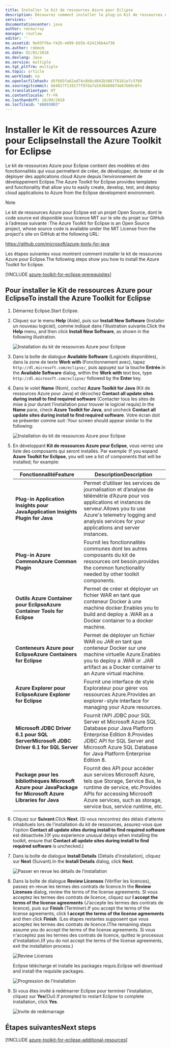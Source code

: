 ```yaml
---
title: Installer le Kit de ressources Azure pour Eclipse
description: Découvrez comment installer le plug-in Kit de ressources Azure pour Eclipse pour créer et déployer des applications cloud sur Azure.
services: ''
documentationcenter: java
author: rmcmurray
manager: routlaw
editor: ''
ms.assetid: 9e93ff6a-f42b-4d99-b55b-624136b4a730
ms.author: robmcm
ms.date: 02/01/2018
ms.devlang: Java
ms.service: multiple
ms.tgt_pltfrm: multiple
ms.topic: article
ms.workload: na
ms.openlocfilehash: d5f685fa62ad74c8b8cd842b3667f8161e7c5760
ms.sourcegitcommit: b64017f119177f97da7a5930489874e67b09c0fc
ms.translationtype: HT
ms.contentlocale: fr-FR
ms.lasthandoff: 10/09/2018
ms.locfileid: "48893003"
---
```

# <a name="install-the-azure-toolkit-for-eclipse"></a><span data-ttu-id="93f70-103">Installer le Kit de ressources Azure pour Eclipse</span><span class="sxs-lookup"><span data-stu-id="93f70-103">Install the Azure Toolkit for Eclipse</span></span>

<span data-ttu-id="93f70-104">Le kit de ressources Azure pour Eclipse contient des modèles et des fonctionnalités qui vous permettent de créer, de développer, de tester et de déployer des applications cloud Azure depuis l’environnement de développement Eclipse.</span><span class="sxs-lookup"><span data-stu-id="93f70-104">The Azure Toolkit for Eclipse provides templates and functionality that allow you to easily create, develop, test, and deploy cloud applications to Azure from the Eclipse development environment.</span></span>

> [!NOTE] 
> 
> <span data-ttu-id="93f70-105">Le kit de ressources Azure pour Eclipse est un projet Open Source, dont le code source est disponible sous licence MIT sur le site du projet sur GitHub à l’adresse suivante :</span><span class="sxs-lookup"><span data-stu-id="93f70-105">The Azure Toolkit for Eclipse is an Open Source project, whose source code is available under the MIT License from the project's site on GitHub at the following URL:</span></span> 
> 
> <https://github.com/microsoft/azure-tools-for-java> 
> 

<span data-ttu-id="93f70-106">Les étapes suivantes vous montrent comment installer le kit de ressources Azure pour Eclipse.</span><span class="sxs-lookup"><span data-stu-id="93f70-106">The following steps show you how to install the Azure Toolkit for Eclipse.</span></span>

[!INCLUDE [azure-toolkit-for-eclipse-prerequisites](../includes/azure-toolkit-for-eclipse-prerequisites.md)]

## <a name="to-install-the-azure-toolkit-for-eclipse"></a><span data-ttu-id="93f70-107">Pour installer le Kit de ressources Azure pour Eclipse</span><span class="sxs-lookup"><span data-stu-id="93f70-107">To install the Azure Toolkit for Eclipse</span></span>

1. <span data-ttu-id="93f70-108">Démarrez Eclipse.</span><span class="sxs-lookup"><span data-stu-id="93f70-108">Start Eclipse.</span></span>

1. <span data-ttu-id="93f70-109">Cliquez sur le menu **Help** (Aide), puis sur **Install New Software** (Installer un nouveau logiciel), comme indiqué dans l’illustration suivante.</span><span class="sxs-lookup"><span data-stu-id="93f70-109">Click the **Help** menu, and then click **Install New Software**, as shown in the following illustration.</span></span>
   
   ![Installation du kit de ressources Azure pour Eclipse][01]

1. <span data-ttu-id="93f70-111">Dans la boîte de dialogue **Available Software** (Logiciels disponibles), dans la zone de texte **Work with** (Fonctionnement avec), tapez `http://dl.microsoft.com/eclipse/`, puis appuyez sur la touche **Entrée**.</span><span class="sxs-lookup"><span data-stu-id="93f70-111">In the **Available Software** dialog, within the **Work with** text box, type `http://dl.microsoft.com/eclipse/` followed by the **Enter** key.</span></span>

1. <span data-ttu-id="93f70-112">Dans le volet **Name** (Nom), cochez **Azure Toolkit for Java** (Kit de ressources Azure pour Java) et décochez **Contact all update sites during install to find required software** (Contacter tous les sites de mise à jour durant l’installation pour trouver le logiciel requis).</span><span class="sxs-lookup"><span data-stu-id="93f70-112">In the **Name** pane, check **Azure Toolkit for Java**, and uncheck **Contact all update sites during install to find required software**.</span></span> <span data-ttu-id="93f70-113">Votre écran doit se présenter comme suit :</span><span class="sxs-lookup"><span data-stu-id="93f70-113">Your screen should appear similar to the following:</span></span>
   
   ![Installation du kit de ressources Azure pour Eclipse][02]

1. <span data-ttu-id="93f70-115">En développant **Kit de ressources Azure pour Eclipse**, vous verrez une liste des composants qui seront installés. Par exemple :</span><span class="sxs-lookup"><span data-stu-id="93f70-115">If you expand **Azure Toolkit for Eclipse**, you will see a list of components that will be installed; for example:</span></span>

   | <span data-ttu-id="93f70-116">Fonctionnalité</span><span class="sxs-lookup"><span data-stu-id="93f70-116">Feature</span></span> | <span data-ttu-id="93f70-117">Description</span><span class="sxs-lookup"><span data-stu-id="93f70-117">Description</span></span> | 
   |---|---| 
   | <span data-ttu-id="93f70-118">**Plug-in Application Insights pour Java**</span><span class="sxs-lookup"><span data-stu-id="93f70-118">**Application Insights Plugin for Java**</span></span> | <span data-ttu-id="93f70-119">Permet d’utiliser les services de journalisation et d’analyse de télémétrie d’Azure pour vos applications et instances de serveur.</span><span class="sxs-lookup"><span data-stu-id="93f70-119">Allows you to use Azure's telemetry logging and analysis services for your applications and server instances.</span></span> | 
   | <span data-ttu-id="93f70-120">**Plug-in Azure Common**</span><span class="sxs-lookup"><span data-stu-id="93f70-120">**Azure Common Plugin**</span></span> | <span data-ttu-id="93f70-121">Fournit les fonctionnalités communes dont les autres composants du kit de ressources ont besoin.</span><span class="sxs-lookup"><span data-stu-id="93f70-121">provides the common functionality needed by other toolkit components.</span></span> | 
   | <span data-ttu-id="93f70-122">**Outils Azure Container pour Eclipse**</span><span class="sxs-lookup"><span data-stu-id="93f70-122">**Azure Container Tools for Eclipse**</span></span> | <span data-ttu-id="93f70-123">Permet de créer et déployer un fichier WAR en tant que conteneur Docker à une machine docker.</span><span class="sxs-lookup"><span data-stu-id="93f70-123">Enables you to build and deploy a .WAR as a Docker container to a docker machine.</span></span> | 
   | <span data-ttu-id="93f70-124">**Conteneurs Azure pour Eclipse**</span><span class="sxs-lookup"><span data-stu-id="93f70-124">**Azure Containers for Eclipse**</span></span> | <span data-ttu-id="93f70-125">Permet de déployer un fichier WAR ou JAR en tant que conteneur Docker sur une machine virtuelle Azure.</span><span class="sxs-lookup"><span data-stu-id="93f70-125">Enables you to deploy a .WAR or .JAR artifact as a Docker container to an Azure virtual machine.</span></span> | 
   | <span data-ttu-id="93f70-126">**Azure Explorer pour Eclipse**</span><span class="sxs-lookup"><span data-stu-id="93f70-126">**Azure Explorer for Eclipse**</span></span> | <span data-ttu-id="93f70-127">Fournit une interface de style Explorateur pour gérer vos ressources Azure.</span><span class="sxs-lookup"><span data-stu-id="93f70-127">Provides an explorer-style interface for managing your Azure resources.</span></span> | 
   | <span data-ttu-id="93f70-128">**Microsoft JDBC Driver 6.1 pour SQL Server**</span><span class="sxs-lookup"><span data-stu-id="93f70-128">**Microsoft JDBC Driver 6.1 for SQL Server**</span></span> | <span data-ttu-id="93f70-129">Fournit l’API JDBC pour SQL Server et Microsoft Azure SQL Database pour Java Platform Enterprise Edition 8.</span><span class="sxs-lookup"><span data-stu-id="93f70-129">Provides JDBC API for SQL Server and Microsoft Azure SQL Database for Java Platform Enterprise Edition 8.</span></span> | 
   | <span data-ttu-id="93f70-130">**Package pour les bibliothèques Microsoft Azure pour Java**</span><span class="sxs-lookup"><span data-stu-id="93f70-130">**Package for Microsoft Azure Libraries for Java**</span></span> | <span data-ttu-id="93f70-131">Fournit des API pour accéder aux services Microsoft Azure, tels que Storage, Service Bus, le runtime de service, etc.</span><span class="sxs-lookup"><span data-stu-id="93f70-131">Provides APIs for accessing Microsoft Azure services, such as storage, service bus, service runtime, etc.</span></span> | 

1. <span data-ttu-id="93f70-132">Cliquez sur **Suivant**.</span><span class="sxs-lookup"><span data-stu-id="93f70-132">Click **Next**.</span></span> <span data-ttu-id="93f70-133">(Si vous rencontrez des délais d'attente inhabituels lors de l'installation du kit de ressources, assurez-vous que l'option **Contact all update sites during install to find required software** est désactivée.)</span><span class="sxs-lookup"><span data-stu-id="93f70-133">(If you experience unusual delays when installing the toolkit, ensure that **Contact all update sites during install to find required software** is unchecked.)</span></span>

1. <span data-ttu-id="93f70-134">Dans la boîte de dialogue **Install Details** (Détails d’installation), cliquez sur **Next** (Suivant).</span><span class="sxs-lookup"><span data-stu-id="93f70-134">In the **Install Details** dialog, click **Next**.</span></span>
   
   ![Passer en revue les détails de l’installation][03]

1. <span data-ttu-id="93f70-136">Dans la boîte de dialogue **Review Licenses** (Vérifier les licences), passez en revue les termes des contrats de licence.</span><span class="sxs-lookup"><span data-stu-id="93f70-136">In the **Review Licenses** dialog, review the terms of the license agreements.</span></span> <span data-ttu-id="93f70-137">Si vous acceptez les termes des contrats de licence, cliquez sur **I accept the terms of the license agreements** (J’accepte les termes des contrats de licence), puis sur **Finish** (Terminer).</span><span class="sxs-lookup"><span data-stu-id="93f70-137">If you accept the terms of the license agreements, click **I accept the terms of the license agreements** and then click **Finish**.</span></span> <span data-ttu-id="93f70-138">(Les étapes restantes supposent que vous acceptez les termes des contrats de licence.</span><span class="sxs-lookup"><span data-stu-id="93f70-138">(The remaining steps assume you do accept the terms of the license agreements.</span></span> <span data-ttu-id="93f70-139">Si vous n'acceptez pas les termes des contrats de licence, quittez le processus d'installation.)</span><span class="sxs-lookup"><span data-stu-id="93f70-139">If you do not accept the terms of the license agreements, exit the installation process.)</span></span>
   
   ![Review Licenses][04]
   
   <span data-ttu-id="93f70-141">Eclipse télécharge et installe les packages requis.</span><span class="sxs-lookup"><span data-stu-id="93f70-141">Eclipse will download and install the requisite packages.</span></span>
   
   ![Progression de l’installation][05]

1. <span data-ttu-id="93f70-143">Si vous êtes invité à redémarrer Eclipse pour terminer l’installation, cliquez sur **Yes**(Oui).</span><span class="sxs-lookup"><span data-stu-id="93f70-143">If prompted to restart Eclipse to complete installation, click **Yes**.</span></span>
   
   ![Invite de redémarrage][06]

## <a name="next-steps"></a><span data-ttu-id="93f70-145">Étapes suivantes</span><span class="sxs-lookup"><span data-stu-id="93f70-145">Next steps</span></span>

[!INCLUDE [azure-toolkit-for-eclipse-additional-resources](../includes/azure-toolkit-for-eclipse-additional-resources.md)]

<!-- URL List -->

<!-- Legacy MSDN URL = https://msdn.microsoft.com/library/azure/hh690946.aspx -->

<!-- IMG List -->

[01]: media/azure-toolkit-for-eclipse-installation/eclipse-installation-01.png
[02]: media/azure-toolkit-for-eclipse-installation/eclipse-installation-02.png
[03]: media/azure-toolkit-for-eclipse-installation/eclipse-installation-03.png
[04]: media/azure-toolkit-for-eclipse-installation/eclipse-installation-04.png
[05]: media/azure-toolkit-for-eclipse-installation/eclipse-installation-05.png
[06]: media/azure-toolkit-for-eclipse-installation/eclipse-installation-06.png
